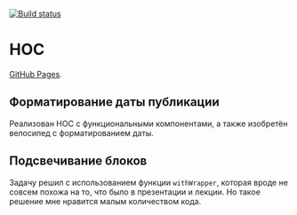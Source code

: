 [![Build status](https://ci.appveyor.com/api/projects/status/k1b3b5tx04e00i97?svg=true)](https://ci.appveyor.com/project/LiquidAssContainer/ra-hoc)

# HOC

[GitHub Pages](https://liquidasscontainer.github.io/ra_hoc).

## Форматирование даты публикации

Реализован HOC с функциональными компонентами, а также изобретён велосипед с форматированием даты.

## Подсвечивание блоков

Задачу решил с использованием функции `withWrapper`, которая вроде не совсем похожа на то, что было в презентации и лекции. Но такое решение мне нравится малым количеством кода.
